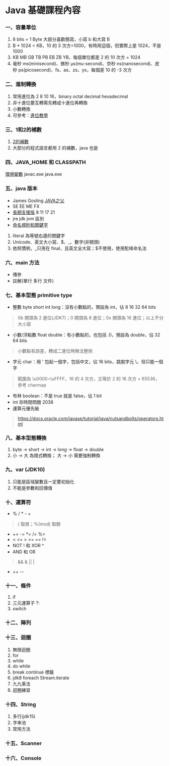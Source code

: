 # Java 基礎課程內容
### 一、容量單位
1. 8 bits = 1 Byte 大部分喜歡簡寫，小寫 b 和大寫 B
2. B * 1024 = KB，10 的 3 次方=1000，有時用這個，但實際上是 1024，不是 1000
3. KB MB GB TB PB EB ZB YB，每個單位都差 2 的 10 次方 = 1024
4. 毫秒 ms(minisecond)、微秒 µs(mu-second)、奈秒 ns(nanosecond)、皮秒 ps(picosecond)、fs、as、zs、ys，每個差 10 的 -3 次方
### 二、進制轉換
1. 常用進位為 2 8 10 16，binary octal decimal hexadecimal
2. 非十進位要互轉需先轉成十進位再轉換
3. 小數轉換
4. 可參考：[進位教學](http://www.chwa.com.tw/TResource/VS/book1/ch2/2-5.htm)
### 三、1和2的補數
1. [2的補數](https://zh.wikipedia.org/wiki/%E4%BA%8C%E8%A3%9C%E6%95%B8)
2. 大部分的程式語言都用 2 的補數，java 也是
### 四、JAVA_HOME 和 CLASSPATH
[環境變數](https://docs.oracle.com/javase/tutorial/essential/environment/paths.html)
javac.exe java.exe
### 五、java 版本
+ James Gosling [JAVA之父](https://zh.wikipedia.org/zh-tw/%E8%A9%B9%E5%A7%86%E6%96%AF%C2%B7%E9%AB%98%E6%96%AF%E6%9E%97)
+ SE EE ME FX
+ [長期支援版](https://www.oracle.com/java/technologies/java-se-support-roadmap.html) 8 11 17 21
+ jre jdk jvm 區別
+ [命名規則和關鍵字](https://docs.oracle.com/javase/tutorial/java/nutsandbolts/variables.html)
1. literal 為等號右邊的關鍵字
2. Unicode、英文大小寫、$、_、數字(非開頭)
3. 依照慣例，_只用在 final，且英文全大寫；$不使用，使用駝峰命名法
### 六、main 方法
+ 傳參
+ 註解(單行 多行 文件)
### 七、基本型態 primitive type
+ 整數 byte short int long：沒有小數點的，預設為 int，佔 8 16 32 64 bits
> 0b 開頭為 2 進位(JDK7)；0 開頭為 8 進位；0x 開頭為 16 進位；以上不分大小寫
+ 小數/浮點數 float double：有小數點的，也包括 .0，預設為 double，佔 32 64 bits
> 小數點有誤差，轉成二進位時無法整除
+ 字元 char：用 ' 包起一個字，包括中文，佔 16 bits，跳脫字元 \，但只能一個字
> 範圍為 \u0000~\uFFFF，16 的 4 次方，又等於 2 的 16 次方 = 65536，參考 charmap
+ 布林 boolean：不是 true 就是 false，佔 1 bit
+ int 存時間問題 2038
+ 運算元優先級
> https://docs.oracle.com/javase/tutorial/java/nutsandbolts/operators.html
### 八、基本型態轉換
1. byte -> short -> int -> long -> float -> double
2. 小 -> 大 為隱式轉換； 大 -> 小 需要強制轉換
### 九、var (JDK10)
1. 只能是區域變數且一定要初始化
2. 不能是參數和回傳值
### 十、運算符
+ % / * - +
> / 取商；%(mod) 取餘
+ += -= *= /= %=
+ < <= > >= == !=
+ NOT ! 和 XOR ^
+ AND 和 OR 
> && & || |
+ ++ --
### 十一、條件
1. if
2. 三元運算子 ?:
3. switch
### 十二、陣列
### 十三、迴圈
1. 無限迴圈
2. for
3. while
4. do while
5. break continue 標籤
6. jdk8 foreach Stream.iterate
7. 九九乘法
8. 迴圈練習
### 十四、String
1. 多行(jdk15)
2. 字串池
3. 常用方法
### 十五、Scanner
### 十六、Console

